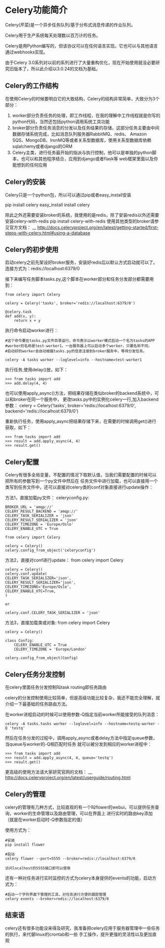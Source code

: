 Celery功能简介
======================

Celery(芹菜)是一个异步任务队列/基于分布式消息传递的作业队列。

Celery用于生产系统每天处理数以百万计的任务。

Celery是用Python编写的，但该协议可以在任何语言实现。它也可以与其他语言通过webhooks实现。

由于Celery 3.0系列对以前的系列进行了大量重构优化，现在开始使用就没必要研究旧版本了，所以此介绍以3.0.24的文档为基础。

Celery的工作结构
----------------------
在使用Celery的时候要明白它的大致结构，Celery的结构非常简单，大致分为3个部分：

1. worker部分负责任务的处理，即工作线程，在我的理解中工作线程就是你写的python代码，当然还包括python调用系统工具功能
2. broker部分负责任务消息的分发以及任务结果的存储，这部分任务主要由中间数据存储系统完成，比如消息队列服务器RabbitMQ、redis、
   Amazon SQS、MongoDB、IronMQ等或者关系型数据库，使用关系型数据库依赖sqlalchemy或者django的ORM
3. Celery主类，进行任务最开始的指派与执行控制，他可以是单独的python脚本，也可以和其他程序结合，应用到django或者flask等
   web框架里面以及你能想到的任何应用

Celery的安装
----------------------
Celery只是一个python包，所以可以通过pip或者easy_install安装

pip install celery
easy_install install celery

除此之外还需要安装broker的系统，我使用的是redis，除了安装redis以外还需要安装celery-with-redis
pip install celery-with-redis
使用其他类型的broker请参见官方文档：
__ http://docs.celeryproject.org/en/latest/getting-started/first-steps-with-celery.html#using-a-database

Celery的初步使用
----------------------
启动celery之前先架设好broker服务，安装好redis后以默认方式启动就可以了。
连接方式为：redis://localhost:6379/0

接下来编写任务脚本tasks.py,这个脚本在worker部分和任务分发部分都需要用到：

    from celery import Celery

    celery = Celery('tasks', broker='redis://localhost:6379/0')

    @celery.task
    def add(x, y):
        return x + y

执行命令启动worker进行：

    #这个命令要在tasks.py文件目录运行，命令表示以worker模式启动一个名为tasks的APP
    #worker的名称是test-worker1，一台服务器上可以启动多个worker，只要名称不同，
    #启动好的worker会自动根据tasks.py的信息注册到broker服务中，等待分发任务。

    celery -A tasks worker --loglevel=info --hostname=test-worker1

执行任务,使用delay()放，如下：

    >>> from tasks import add
    >>> add.delay(4, 4)

也可以使用apply_async()方法，把结果存储在类似broker的backend系统中，可以和broker在同一个服务中，
更改tasks.py中的实例化celery一行,加入backend参数：
    celery = Celery('tasks', broker='redis://localhost:6379/0', backend='redis://localhost:6379/0')

重新执行任务，使用apply_async把结果存储下来，在需要的时候调用get()进行获取，如下：

    >>> from tasks import add
    >>> result = add.apply_async(4, 4)
    >>> result.get()

Celery配置
------------------------
Celery有很多全局变量，不配置的情况下取默认值，当我们需要配置的时候可以把所有的参数写到一个py文件中然后在
任务文件中进行加载，也可以直接用一个类写到任务文件中，还可以直接对celery类的conf对象直接进行update操作：

方法1，直接加载py文件：
    celeryconfig.py:

    BROKER_URL = 'amqp://'
    CELERY_RESULT_BACKEND = 'amqp://'
    CELERY_TASK_SERIALIZER = 'json'
    CELERY_RESULT_SERIALIZER = 'json'
    CELERY_TIMEZONE = 'Europe/Oslo'
    CELERY_ENABLE_UTC = True

    from celery import Celery

    celery = Celery()
    celery.config_from_object('celeryconfig')

方法2，直接对conf进行update：
    from celery import Celery

    celery = Celery()
    celery.conf.update(
    CELERY_TASK_SERIALIZER='json',
    CELERY_RESULT_SERIALIZER='json',
    CELERY_TIMEZONE='Europe/Oslo',
    CELERY_ENABLE_UTC=True,
    )

    or

    celery.conf.CELERY_TASK_SERIALIZER = 'json'

方法3，直接加载类或对象:
    from celery import Celery

    celery = Celery()

    class Config:
        CELERY_ENABLE_UTC = True
        CELERY_TIMEZONE = 'Europe/London'

    celery.config_from_object(Config)

Celery任务分发控制
-----------------------------
在celery里面任务分发控制叫task routing即任务路由

celery的分发控制使用比较简单，但是高级功能比较复杂，我还不能完全理解，就介绍一下最基础的任务路由方法。

在worker进程启动的时候可以使用参数-Q指定当前worker所能接受的队列消息：

    celery -A tasks.tasks worker --loglevel=info --hostname=testq-worker -Q 'testq'

然后在任务分发的过程中，调用apply_async或者delay方法中指定queue参数，当queue与worker的-Q相匹配时任务
就可以被分发到相应的worker进程中：

    >>> from tasks import add
    >>> result = add.apply_async(4, 4, queue='testq')
    >>> result.get()

更高级的使用方法请大家研究官网的文档：
__ http://docs.celeryproject.org/en/latest/userguide/routing.html


Celery的管理
-------------------

celery的管理有几种方式，比较直观的有一个叫flower的webui，可以提供任务查询，worker的生命管理以及路由管理，可以在界面上
进行实时的路由key添加（就是在worker启动时-Q参数指定的值）

使用方式为：

    #安装
    pip install flower

    #启动
    celery flower --port=5555 --broker=redis://localhost:6379/0

    访问localhost的5555端口即可以使用

还有一种对任务进行实时监控的方式为celery本身提供的events的功能，启动方式为：

    #启动一个字符界面下管理的工具，对任务进行方便的跟踪管理
    celery events --broker=redis://localhost:6379/0


结束语
-------------------
celery还有很多功能没来得及研究，我准备把celery应用于服务器管理中一些任务的执行，来代替linux的crontab和一些
手工操作，提升更强的灵活性以及更加直观